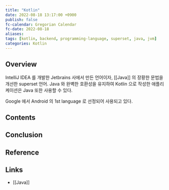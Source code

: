 ```yaml
---
title: "Kotlin"
date: 2022-08-18 13:17:00 +0900
publish: false
fc-calendar: Gregorian Calendar
fc-date: 2022-08-18
aliases: 
tags: [kotlin, backend, programming-language, superset, java, jvm]
categories: Kotlin
---
```


## Overview

IntelliJ IDEA 를 개발한 Jetbrains 사에서 만든 언어이자, [[Java]] 의 장황한 문법을 개선한 superset 언어. Java 와 완벽한 호환성을 유지하여 Kotlin 으로 작성한 애플리케이션은 Java 또한 사용할 수 있다.

Google 에서 Android 의 1st language 로 선정되어 사용되고 있다.

## Contents

## Conclusion

## Reference

## Links

- [[Java]]
